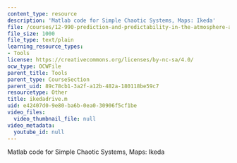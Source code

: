 ```yaml
---
content_type: resource
description: 'Matlab code for Simple Chaotic Systems, Maps: Ikeda'
file: /courses/12-990-prediction-and-predictability-in-the-atmosphere-and-oceans-spring-2003/e42407d09e80ba6b0ea030906f5cf1be_ikedadrive.m
file_size: 1000
file_type: text/plain
learning_resource_types:
- Tools
license: https://creativecommons.org/licenses/by-nc-sa/4.0/
ocw_type: OCWFile
parent_title: Tools
parent_type: CourseSection
parent_uid: 89c78cb1-3a2f-a12b-482a-180118be59c7
resourcetype: Other
title: ikedadrive.m
uid: e42407d0-9e80-ba6b-0ea0-30906f5cf1be
video_files:
  video_thumbnail_file: null
video_metadata:
  youtube_id: null
---
```

Matlab code for Simple Chaotic Systems, Maps: Ikeda